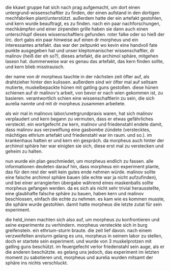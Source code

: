die kkawt gruppe hat sich nach prag aufgemacht, um dort einen untergrund-wissenschaftler zu finden, der einen aufstand in den dortigen mechfabriken plant/unterstützt. außerdem hatte der ein artefakt gestohlen, und kern wurde beauftragt, es zu finden. nach ein paar nachforschungen, mechkämpfen und einer zirpenden grille haben sie dann auch einen unterschlupf dieses wissenschaftlers gefunden. roter falke oder so hieß der iirc. dort gabs ein paar hinweise auf einen dr morpheus und ein interessantes artefakt. das war der zeitpunkt wo kevin eine handvoll fate punkte ausgegeben hat und unser kleptomanischer wissenschaftler, dr malinov (heiß der eh so?), dieses artefakt, die archimol sphäre, mitgehen lasesn hat. dummerweise war es genau das artefakt, das kern finden sollte, und kern blieb misstrauisch.

der name von dr morpheus tauchte in der nächsten zeit öfter auf, als drahtzieher hinter den kulissen. außerdem sind wir öfter mal auf seltsam mutierte, muskelbepackte hünen mit gatling guns gestoßen. diese hünen schienen auf dr malinov's arbeit, von bevor er nach wien gekommen ist, zu basieren. verantwortlich schien eine wissenschaftlerin zu sein, die sich aurelia nannte und mit dr morpheus zusammen arbeitete.

als wir mal in malinovs labor/unetrgrundpraxis waren, hat sich malinov verplaudert und kern begann zu vermuten, dass er etwas gefährliches versteckt. ein wortgefecht zw kern, malinov und friedenstahl endete damit, dass malinov aus verzweiflung eine gasbombe zündete (verstecktes, mächtiges ethrium artefakt und friedenstahl war im raum. und so.). im krankenhaus hatten er und kern ein gespräch. da morpheus auch hinter der archimol sphäre her war einigten sie sich, diese erst mal zu verstecken und geheim zu halten.

nun wurde ein plan geschmiedet, um morpheus endlich zu fassen. alle informationen deuteten darauf hin, dass morpheus ein experiment plante, das für den rest der welt kein gutes ende nehmen würde. malinov sollte eine falsche archimol sphäre bauen (die echte war ja nicht aufzufinden), und bei einer arrangierten übergabe während eines maskenballs sollte morpheus gefangen werden. da es sich als nicht sehr trivial herausstellte, eine glaubhafte falsche sphäre zu bauen, haben kern und malinov beschlossen, einfach die echte zu nehmen. es kam wie es kommen musste, die sphäre wurde gestohlen. damit hatte morpheus die letzte zutat für sein experiment.

die held_innen machten sich also auf, um morpheus zu konfrontieren und seine experimente zu verhindern. morpheus versteckte sich in burg greifenstein. ein ethrium-sturm braute. die zeit lief davon. nach einem verzweifelten ansturm gelang es uns, morpheus in seinem labor zu stellen, doch er startete sein experiment. und wurde von 3 muskelprotzen mit gatling guns beschützt. im feuergefecht verlor friedenstahl sein auge, als er die anderen beschützte. es gelang uns jedoch, das experiment im letzten moment zu sabotieren und, morpheus und aurelia wurden mitsamt der sphäre ins nichts verschluckt.